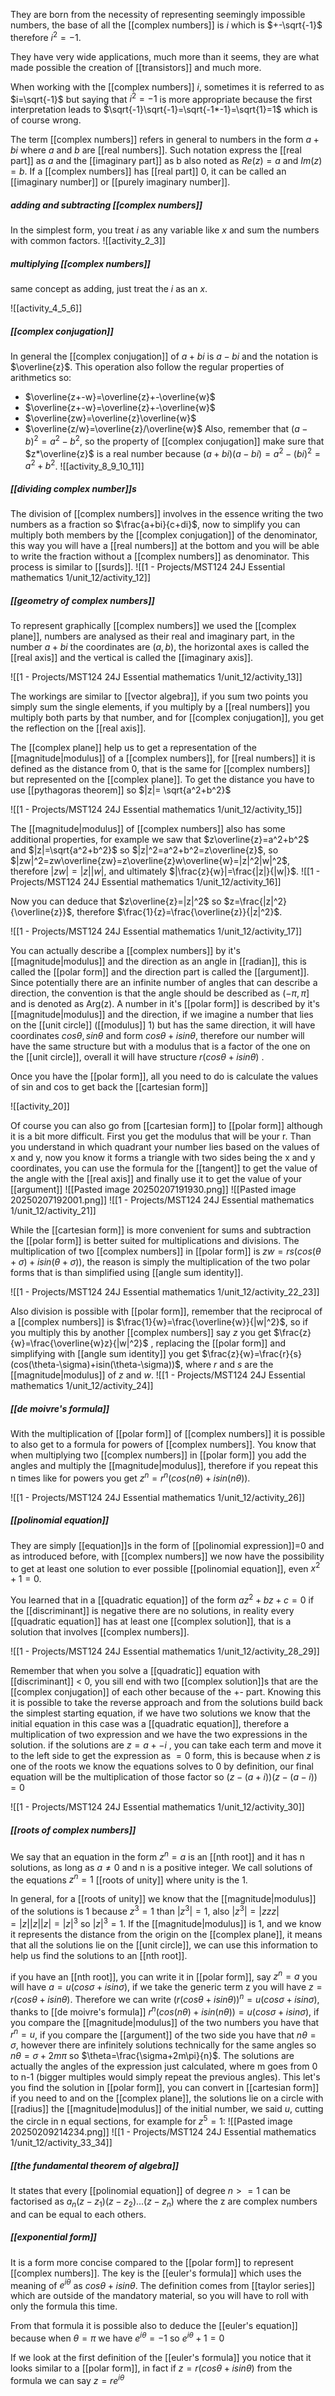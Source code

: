 They are born from the necessity of representing seemingly impossible numbers, the base of all the [[complex numbers]] is $i$ which is $+-\sqrt{-1}$ therefore $i^2=-1$.

They have very wide applications, much more than it seems, they are what made possible the creation of [[transistors]] and much more.

When working with the [[complex numbers]] $i$, sometimes it is referred to as $i=\sqrt{-1}$ but saying that $i^2=-1$ is more appropriate because the first interpretation leads to $\sqrt{-1}\sqrt{-1}=\sqrt{-1*-1}=\sqrt{1}=1$ which is of course wrong.

The term [[complex numbers]] refers in general to numbers in the form $a+bi$ where $a$ and $b$ are [[real numbers]]. Such notation express the [[real part]] as $a$ and the [[imaginary part]] as b also noted as $Re(z)=a$ and $Im(z)=b$. If a [[complex numbers]] has [[real part]] 0, it can be called an [[imaginary number]] or [[purely imaginary number]].

##### adding and subtracting [[complex numbers]]

In the simplest form, you treat $i$ as any variable like $x$ and sum the numbers with common factors.
![[activity_2_3]]

##### multiplying [[complex numbers]]

same concept as adding, just treat the $i$ as an $x$.

![[activity_4_5_6]]

##### [[complex conjugation]]

In general the [[complex conjugation]] of $a+bi$ is $a-bi$ and the notation is $\overline{z}$. This operation also follow the regular properties of arithmetics so:
- $\overline{z+-w}=\overline{z}+-\overline{w}$
- $\overline{z+-w}=\overline{z}+-\overline{w}$
- $\overline{zw}=\overline{z}\overline{w}$
- $\overline{z/w}=\overline{z}/\overline{w}$
Also, remember that $(a-b)^2=a^2-b^2$, so the property of [[complex conjugation]] make sure that $z*\overline{z}$ is a real number because $(a+bi)(a-bi)=a^2-(bi)^2=a^2+b^2$.
![[activity_8_9_10_11]]

##### [[dividing complex number]]s

The division of [[complex numbers]] involves in the essence writing the two numbers as a fraction so $\frac{a+bi}{c+di}$, now to simplify you can multiply both members by the [[complex conjugation]] of the denominator, this way you will have a [[real numbers]] at the bottom and you will be able to write the fraction without a [[complex numbers]] as denominator. This process is similar to [[surds]].
![[1 - Projects/MST124 24J Essential mathematics 1/unit_12/activity_12]]

##### [[geometry of complex numbers]]

To represent graphically [[complex numbers]] we used the [[complex plane]], numbers are analysed as their real and imaginary part, in the number $a+bi$ the coordinates are $(a,b)$, the horizontal axes is called the [[real axis]] and the vertical is called the [[imaginary axis]].

![[1 - Projects/MST124 24J Essential mathematics 1/unit_12/activity_13]]

The workings are similar to [[vector algebra]], if you sum two points you simply sum the single elements, if you multiply by a [[real numbers]] you multiply both parts by that number, and for [[complex conjugation]], you get the reflection on the [[real axis]].

The [[complex plane]] help us to get a representation of the [[magnitude|modulus]] of a [[complex numbers]], for [[real numbers]] it is defined as the distance from 0, that is the same for [[complex numbers]] but represented on the [[complex plane]]. To get the distance you have to use [[pythagoras theorem]] so $|z|= \sqrt{a^2+b^2}$

![[1 - Projects/MST124 24J Essential mathematics 1/unit_12/activity_15]]

The [[magnitude|modulus]] of [[complex numbers]] also has some additional properties, for example we saw that $z\overline{z}=a^2+b^2$ and $|z|=\sqrt{a^2+b^2}$ so $|z|^2=a^2+b^2=z\overline{z}$, so $|zw|^2=zw\overline{zw}=z\overline{z}w\overline{w}=|z|^2|w|^2$, therefore $|zw|=|z||w|$, and ultimately $|\frac{z}{w}|=\frac{|z|}{|w|}$.
![[1 - Projects/MST124 24J Essential mathematics 1/unit_12/activity_16]]

Now you can deduce that $z\overline{z}=|z|^2$ so $z=\frac{|z|^2}{\overline{z}}$, therefore $\frac{1}{z}=\frac{\overline{z}}{|z|^2}$.

![[1 - Projects/MST124 24J Essential mathematics 1/unit_12/activity_17]]

You can actually describe a [[complex numbers]] by it's [[magnitude|modulus]] and the direction as an angle in [[radian]], this is called the [[polar form]] and the direction part is called the [[argument]]. Since potentially there are an infinite number of angles that can describe a direction, the convention is that the angle should be described as $(-\pi,\pi]$ and is denoted as Arg(z).
A number in it's [[polar form]] is described by it's [[magnitude|modulus]] and the direction, if we imagine a number that lies on the [[unit circle]] ([[modulus]] 1) but has the same direction, it will have coordinates $cos\theta, sin\theta$  and form $cos\theta+isin\theta$, therefore our number will have the same structure but with a modulus that is a factor of the one on the [[unit circle]], overall it will have structure $r(cos\theta+isin\theta)$ .

Once you have the [[polar form]], all you need to do is calculate the values of sin and cos to get back the [[cartesian form]]

![[activity_20]]

Of course you can also go from [[cartesian form]] to [[polar form]] although it is a bit more difficult. First you get the modulus that will be your r. Than you understand in which quadrant your number lies based on the values of x and y, now you know it forms a triangle with two sides being the x and y coordinates, you can use the formula for the [[tangent]] to get the value of the angle with the [[real axis]] and finally use it to get the value of your [[argument]]
![[Pasted image 20250207191930.png]]
![[Pasted image 20250207192001.png]]
![[1 - Projects/MST124 24J Essential mathematics 1/unit_12/activity_21]]

While the [[cartesian form]] is more convenient for sums and subtraction the [[polar form]]  is better suited for multiplications and divisions.
The multiplication of two [[complex numbers]] in [[polar form]] is $zw=rs(cos(\theta+\sigma)+isin(\theta+\sigma))$, the reason is simply the multiplication of the two polar forms that is than simplified using [[angle sum identity]].

![[1 - Projects/MST124 24J Essential mathematics 1/unit_12/activity_22_23]]

Also division is possible with [[polar form]], remember that the reciprocal of a [[complex numbers]] is $\frac{1}{w}=\frac{\overline{w}}{|w|^2}$, so if you multiply this by another [[complex numbers]] say $z$ you get $\frac{z}{w}=\frac{\overline{w}z}{|w|^2}$ , replacing the [[polar form]] and simplifying with [[angle sum identity]] you get $\frac{z}{w}=\frac{r}{s}(cos(\theta-\sigma)+isin(\theta-\sigma))$, where $r$ and $s$ are the [[magnitude|modulus]] of $z$ and $w$.
![[1 - Projects/MST124 24J Essential mathematics 1/unit_12/activity_24]]

##### [[de moivre's formula]]

With the multiplication of [[polar form]] of [[complex numbers]] it is possible to also get to a formula for powers of [[complex numbers]].
You know that when multiplying two [[complex numbers]] in [[polar form]] you add the angles and multiply the [[magnitude|modulus]], therefore if you repeat this n times like for powers you get $z^n=r^n(cos(n\theta)+isin(n\theta))$.

![[1 - Projects/MST124 24J Essential mathematics 1/unit_12/activity_26]]

##### [[polinomial equation]]

They are simply [[equation]]s in the form of [[polinomial expression]]=0 and as introduced before, with [[complex numbers]] we now have the possibility to get at least one solution to ever possible [[polinomial equation]], even $x^2+1=0$.


You learned that in a [[quadratic equation]] of the form $az^2+bz+c=0$ if the [[discriminant]] is negative there are no solutions, in reality every [[quadratic equation]] has at least one [[complex solution]], that is a solution that involves [[complex numbers]].

![[1 - Projects/MST124 24J Essential mathematics 1/unit_12/activity_28_29]]

Remember that when you solve a [[quadratic]] equation with [[discriminant]] < 0, you sill end with two [[complex solution]]s that are the [[complex conjugation]] of each other because of the +- part. Knowing this it is possible to take the reverse approach and from the solutions build back the simplest starting equation, if we have two solutions we know that the initial equation in this case was a [[quadratic equation]], therefore a multiplication of two expression and we have the two expressions in the solution. if the solutions are $z=a+-i$ , you can take each term and move it to the left side to get the expression as $=0$ form, this is because when $z$ is one of the roots we know the equations solves to 0 by definition, our final equation will be the multiplication of those factor so $(z-(a+i))(z-(a-i))=0$ 

![[1 - Projects/MST124 24J Essential mathematics 1/unit_12/activity_30]]

##### [[roots of complex numbers]]

We say that an equation in the form $z^n=a$ is an [[nth root]] and it has n solutions, as long as $a\neq 0$ and n is a positive integer.
We call solutions of the equations $z^n=1$ [[roots of unity]] where unity is the 1.

In general, for a [[roots of unity]] we know that the [[magnitude|modulus]] of the solutions is 1 because $z^3=1$ than $|z^3|=1$, also $|z^3|=|zzz|=|z||z||z|=|z|^3$ so $|z|^3=1$. If the [[magnitude|modulus]] is 1, and we know it represents the distance from the origin on the [[complex plane]], it means that all the solutions lie on the [[unit circle]], we can use this information to help us find the solutions to an [[nth root]].

if you have an [[nth root]], you can write it in [[polar form]], say $z^n=a$ you will have $a=u(cos\sigma+isin\sigma)$, if we take the generic term z you will have $z=r(cos\theta+isin\theta)$.
Therefore we can write $(r(cos\theta+isin\theta))^n=u(cos\sigma+isin\sigma)$, thanks to [[de moivre's formula]] $r^n(cos(n\theta)+isin(n\theta))=u(cos\sigma+isin\sigma)$, if you compare the [[magnitude|modulus]] of the two numbers you have that $r^n=u$, if you compare the [[argument]] of the two side you have that $n\theta=\sigma$, however there are infinitely solutions technically for the same angles so $n\theta=\sigma+2m\pi$ so $\theta=\frac{\sigma+2m\pi}{n}$. The solutions are actually the angles of the expression just calculated, where m goes from 0 to n-1 (bigger multiples would simply repeat the previous angles).
This let's you find the solution in [[polar form]], you can convert in [[cartesian form]] if you need to and on the [[complex plane]], the solutions lie on a circle with [[radius]] the [[magnitude|modulus]] of the initial number, we said $u$, cutting the circle in n equal sections, for example for $z^5=1$:
![[Pasted image 20250209214234.png]]
![[1 - Projects/MST124 24J Essential mathematics 1/unit_12/activity_33_34]]
##### [[the fundamental theorem of algebra]]

It states that every [[polinomial equation]] of degree $n>=1$ can be factorised as $a_n(z-z_1)(z-z_2)...(z-z_n)$ where the z are complex numbers and can be equal to each others.


##### [[exponential form]]

It is a form more concise compared to the [[polar form]] to represent [[complex numbers]].
The key is the [[euler's formula]] which uses the meaning of $e^{i\theta}$ as $cos\theta+isin\theta$.
The definition comes from [[taylor series]] which are outside of the mandatory material, so you will have to roll with only the formula this time.

From that formula it is possible also to deduce the [[euler's equation]] because when $\theta=\pi$ we have $e^{i\theta}=-1$ so $e^{i\theta}+1=0$

If we look at the first definition of the [[euler's formula]] you notice that it looks similar to a [[polar form]], in fact if $z=r(cos\theta+isin\theta)$ from the formula we can say $z=re^{i\theta}$

